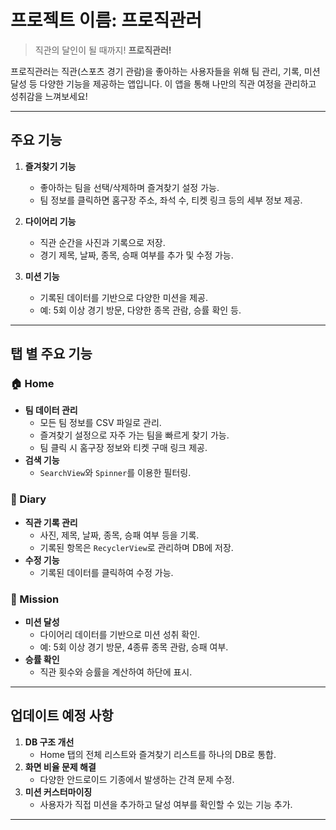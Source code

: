 # 프로젝트 이름: 프로직관러
> 직관의 달인이 될 때까지! **프로직관러!**

프로직관러는 직관(스포츠 경기 관람)을 좋아하는 사용자들을 위해 팀 관리, 기록, 미션 달성 등 다양한 기능을 제공하는 앱입니다. 이 앱을 통해 나만의 직관 여정을 관리하고 성취감을 느껴보세요!

---

## **주요 기능**
1. **즐겨찾기 기능**
   - 좋아하는 팀을 선택/삭제하며 즐겨찾기 설정 가능.
   - 팀 정보를 클릭하면 홈구장 주소, 좌석 수, 티켓 링크 등의 세부 정보 제공.

2. **다이어리 기능**
   - 직관 순간을 사진과 기록으로 저장.
   - 경기 제목, 날짜, 종목, 승패 여부를 추가 및 수정 가능.

3. **미션 기능**
   - 기록된 데이터를 기반으로 다양한 미션을 제공.
   - 예: 5회 이상 경기 방문, 다양한 종목 관람, 승률 확인 등.

---

## **탭 별 주요 기능**
### 🏠 Home
- **팀 데이터 관리**
  - 모든 팀 정보를 CSV 파일로 관리.
  - 즐겨찾기 설정으로 자주 가는 팀을 빠르게 찾기 가능.
  - 팀 클릭 시 홈구장 정보와 티켓 구매 링크 제공.
- **검색 기능**
  - `SearchView`와 `Spinner`를 이용한 필터링.

### 📔 Diary
- **직관 기록 관리**
  - 사진, 제목, 날짜, 종목, 승패 여부 등을 기록.
  - 기록된 항목은 `RecyclerView`로 관리하며 DB에 저장.
- **수정 기능**
  - 기록된 데이터를 클릭하여 수정 가능.

### 🎯 Mission
- **미션 달성**
  - 다이어리 데이터를 기반으로 미션 성취 확인.
  - 예: 5회 이상 경기 방문, 4종류 종목 관람, 승패 여부.
- **승률 확인**
  - 직관 횟수와 승률을 계산하여 하단에 표시.

---

## **업데이트 예정 사항**
1. **DB 구조 개선**
   - Home 탭의 전체 리스트와 즐겨찾기 리스트를 하나의 DB로 통합.
2. **화면 비율 문제 해결**
   - 다양한 안드로이드 기종에서 발생하는 간격 문제 수정.
3. **미션 커스터마이징**
   - 사용자가 직접 미션을 추가하고 달성 여부를 확인할 수 있는 기능 추가.

---
